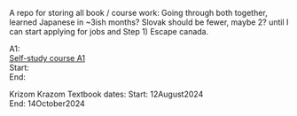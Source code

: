 A repo for storing all book / course work: Going through both together, learned Japanese in ~3ish months? Slovak should be fewer, maybe 2?
until I can start applying for jobs and Step 1) Escape canada. </br>

A1: </br>
[Self-study course A1](https://www.e-slovak.sk/course/view.php?id=22) </br>
Start: </br>
End: </br>

Krizom Krazom Textbook dates:
Start: 12August2024 </br>
End: 14October2024 </br>
